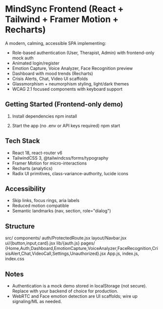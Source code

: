 # MindSync Frontend (React + Tailwind + Framer Motion + Recharts)

A modern, calming, accessible SPA implementing:
- Role-based authentication (User, Therapist, Admin) with frontend-only mock auth
- Animated login/register
- Emotion Capture, Voice Analyzer, Face Recognition preview
- Dashboard with mood trends (Recharts)
- Crisis Alerts, Chat, Video UI scaffolds
- Glassmorphism + neumorphism styling, light/dark themes
- WCAG 2.1 focused components with keyboard support

## Getting Started (Frontend-only demo)

1) Install dependencies
   npm install

2) Start the app (no .env or API keys required)
   npm start

## Tech Stack
- React 18, react-router v6
- TailwindCSS 3, @tailwindcss/forms/typography
- Framer Motion for micro-interactions
- Recharts (analytics)
- Radix UI primitives, class-variance-authority, lucide icons

## Accessibility
- Skip links, focus rings, aria labels
- Reduced motion compatible
- Semantic landmarks (nav, section, role="dialog")

## Structure
src/
  components/
    auth/ProtectedRoute.jsx
    layout/Navbar.jsx
    ui/{button,input,card}.jsx
  lib/{auth.js}
  pages/
    {Home,Auth,Dashboard,EmotionCapture,VoiceAnalyzer,FaceRecognition,CrisisAlert,Chat,VideoCall,Settings,Unauthorized}.jsx
  App.js, index.js, index.css

## Notes
- Authentication is a mock demo stored in localStorage (not secure). Replace with your backend of choice for production.
- WebRTC and Face emotion detection are UI scaffolds; wire up signaling/ML as needed.
